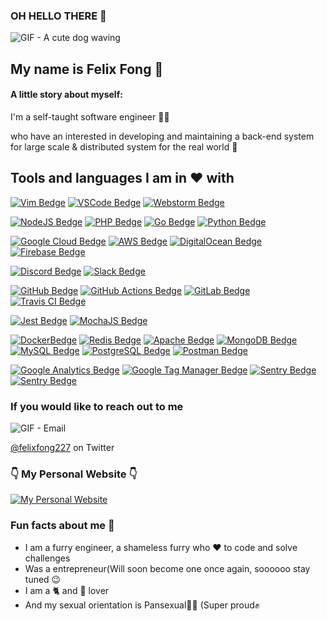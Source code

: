 ### OH HELLO THERE 👋 

![GIF - A cute dog waving](https://media0.giphy.com/media/Wj7lNjMNDxSmc/giphy.gif?cid=ecf05e47e71cf1bb95eafe450a192d58518bb25278904c45&rid=giphy.gif)

## My name is Felix Fong 🦊

#### A little story about myself:

I'm a self-taught software engineer 👨‍💻 

who have an interested in developing and maintaining a back-end system for large scale & distributed system for the real world 🎉

## Tools and languages I am in ❤️ with

[![Vim Bedge](https://img.shields.io/badge/Vim-019733?logo=Vim&logoColor=FFFFFF)](https://www.vim.org/) [![VSCode Bedge](https://img.shields.io/badge/VSCode-0078d7?logo=visual-studio-code)](https://code.visualstudio.com) [![Webstorm Bedge](https://img.shields.io/badge/Webstorm-0078d7?logo=Webstorm)](https://www.jetbrains.com/webstorm/)

[![NodeJS Bedge](https://img.shields.io/badge/NodeJS-339933?logo=node.js&logoColor=FFFFFF)](https://nodejs.org/en) [![PHP Bedge](https://img.shields.io/badge/PHP-777BB4?logo=php&logoColor=FFFFFF)](https://www.php.net) [![Go Bedge](https://img.shields.io/badge/Go-00ADD8?logo=go&logoColor=FFFFFF)](https://golang.org) [![Python Bedge](https://img.shields.io/badge/Python-3776AB?logo=Python&logoColor=FFFFFF)](https://www.python.org)

[![Google Cloud Bedge](https://img.shields.io/badge/GCP-4285F4?logo=google%20cloud&logoColor=FFFFFF)](https://cloud.google.com) [![AWS Bedge](https://img.shields.io/badge/AWS-232F3E?logo=Amazon%20AWS&logoColor=FFFFFF)](https://aws.amazon.com/) [![DigitalOcean Bedge](https://img.shields.io/badge/DigitalOcean-0080FF?logo=DigitalOcean&logoColor=FFFFFF)](https://www.digitalocean.com/) [![Firebase Bedge](https://img.shields.io/badge/Firebase-FFCA28?logo=Firebase&logoColor=FFFFFF)](https://firebase.google.com)

[![Discord Bedge](https://img.shields.io/badge/Discord-7289DA?logo=Discord&logoColor=FFFFFF)](https://discord.com) [![Slack Bedge](https://img.shields.io/badge/Slack-4A154B?logo=Slack&logoColor=FFFFFF)](https://slack.com)

[![GitHub Bedge](https://img.shields.io/badge/GitHub-181717?logo=github)](https://github.com) [![GitHub Actions Bedge](https://img.shields.io/badge/GitHub%20Actions-2088FF?logo=GitHub%20Actions&logoColor=FFFFFF)](https://github.com/features/actions) [![GitLab Bedge](https://img.shields.io/badge/GitLab-FCA121?logo=Gitlab&logoColor=FFFFFF)](https://gitlab.com) [![Travis CI Bedge](https://img.shields.io/badge/Travis%20CI-3EAAAF?logo=Travis%20CI&logoColor=FFFFFF)](https://travis-ci.org/)

[![Jest Bedge](https://img.shields.io/badge/Jest-C21325?logo=Jest&logoColor=FFFFFF)](https://jestjs.io) [![MochaJS Bedge](https://img.shields.io/badge/Mocha-8D6748?logo=Mocha&logoColor=FFFFFF)](https://mochajs.org)

[![DockerBedge](https://img.shields.io/badge/Docker-2496ED?logo=Docker&logoColor=FFFFFF)](https://docker.com) [![Redis Bedge](https://img.shields.io/badge/Redis-DC382D?logo=Redis&logoColor=FFFFFF)](https://redis.io) [![Apache Bedge](https://img.shields.io/badge/Apache-D22128?logo=Apache&logoColor=FFFFFF)](https://httpd.apache.org) [![MongoDB Bedge](https://img.shields.io/badge/MongoDB-47A248?logo=Mongodb&logoColor=FFFFFF)](http://mongodb.com) [![MySQL Bedge](https://img.shields.io/badge/MySQL-4479A1?logo=MySQL&logoColor=FFFFFF)](http://mysql.com) [![PostgreSQL Bedge](https://img.shields.io/badge/PostgreSQL-336791?logo=PostgreSQL&logoColor=FFFFFF)](https://www.postgresql.org/) [![Postman Bedge](https://img.shields.io/badge/Postman-FF6C37?logo=Postman&logoColor=FFFFFF)](https://www.postman.com)

[![Google Analytics Bedge](https://img.shields.io/badge/Google%20Analytics-E37400?logo=Google%20Analytics&logoColor=FFFFFF)](https://analytics.google.com) [![Google Tag Manager Bedge](https://img.shields.io/badge/Google%20Tag%20Manager-246FDB?logo=Google%20Tag%20Manager&logoColor=FFFFFF)](https://analytics.google.com) [![Sentry Bedge](https://img.shields.io/badge/Sentry-FB4226?logo=Sentry&logoColor=FFFFFF)](https://www.postman.com) [![Sentry Bedge](https://img.shields.io/badge/Datadog-632CA6?logo=Datadog&logoColor=FFFFFF)](https://www.datadoghq.com)


### If you would like to reach out to me
![GIF - Email](https://media3.giphy.com/media/FcSNVseHOTJbq/giphy.gif?cid=ecf05e47c803ea926258b6c1d3f002f639ee4665628ced8d&rid=giphy.gif)

[@felixfong227](https://twitter.com/felixfong227) on Twitter

### 👇 My Personal Website 👇
[![My Personal Website](https://media1.giphy.com/media/26tOYHUgZYoj2YKPe/giphy.gif?cid=ecf05e47c40254c710a4a3a839ee004fbd752ab66ac6fac2&rid=giphy.gif)](https://felixfong227.me)


### Fun facts about me 🤔

* I am a furry engineer, a shameless furry who ❤️ to code and solve challenges
* Was a entrepreneur(Will soon become one once again, soooooo stay tuned 😉
* I am a 🐈 and 🦊 lover
* And my sexual orientation is Pansexual🏳️‍🌈 (Super proud✊
